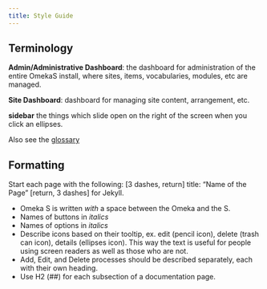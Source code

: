 ```yaml
---
title: Style Guide
---
```


## Terminology
**Admin/Administrative Dashboard**: the dashboard for administration of the entire OmekaS install, where sites, items, vocabularies, modules, etc are managed. 

**Site Dashboard**: dashboard for managing site content, arrangement, etc.

**sidebar** the things which slide open on the right of the screen when you click an ellipses.

Also see the [glossary](/Glossary.md)

## Formatting
Start each page with the following: [3 dashes, return]
title: “Name of the Page” [return, 3 dashes] for Jekyll. 

- Omeka S is written *with* a space between the Omeka and the S.
- Names of buttons in *italics*
- Names of options in *italics*
- Describe icons based on their tooltip, ex. edit (pencil icon), delete (trash can icon), details (ellipses icon). This way the text is useful for people using screen readers as well as those who are not.
- Add, Edit, and Delete processes should be described separately, each with their own heading. 
- Use H2 (##) for each subsection of a documentation page.
